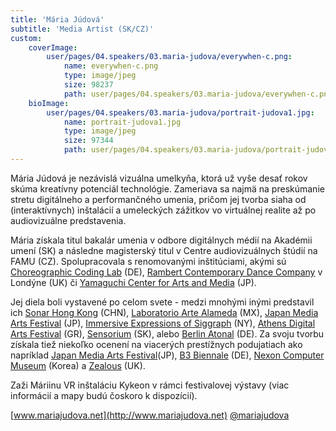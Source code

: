 ```yaml
---
title: 'Mária Júdová'
subtitle: 'Media Artist (SK/CZ)'
custom:
    coverImage:
        user/pages/04.speakers/03.maria-judova/everywhen-c.png:
            name: everywhen-c.png
            type: image/jpeg
            size: 98237
            path: user/pages/04.speakers/03.maria-judova/everywhen-c.png
    bioImage:
        user/pages/04.speakers/03.maria-judova/portrait-judova1.jpg:
            name: portrait-judova1.jpg
            type: image/jpeg
            size: 97344
            path: user/pages/04.speakers/03.maria-judova/portrait-judova1.jpg
---
```


Mária Júdová je nezávislá vizuálna umelkyňa, ktorá už vyše desať rokov skúma kreatívny potenciál technológie. Zameriava sa najmä na preskúmanie stretu digitálneho a performančného umenia, pričom jej tvorba siaha od (interaktívnych) inštalácií a umeleckých zážitkov vo virtuálnej realite až po audiovizuálne predstavenia.

Mária získala titul bakalár umenia v odbore digitálnych médií na Akadémii umení (SK) a následne magisterský titul v Centre audiovizuálnych štúdií na FAMU (CZ). Spolupracovala s renomovanými inštitúciami, akými sú [Choreographic Coding Lab](http://choreographiccoding.org/) (DE), [Rambert Contemporary Dance Company](https://www.rambert.org.uk/) v Londýne (UK) či [Yamaguchi Center for Arts and Media](https://www.ycam.jp/en/) (JP).

Jej diela boli vystavené po celom svete - medzi mnohými inými predstavil ich [Sonar Hong Kong](https://sonarhongkong.com/) (CHN), [Laboratorio Arte Alameda](http://www.artealameda.bellasartes.gob.mx/) (MX), [Japan Media Arts Festival](https://j-mediaarts.jp/en/) (JP), [Immersive Expressions of Siggraph](https://immersive-expressions.siggraph.org/information.html) (NY), [Athens Digital Arts Festival](https://www.adaf.gr/) (GR), [Sensorium](www.sensorium.is) (SK), alebo [Berlin Atonal](https://berlin-atonal.com/) (DE). Za svoju tvorbu získala tiež niekoľko ocenení na viacerých prestížnych podujatiach ako napríklad [Japan Media Arts Festival](http://mariajudova.net/dust-awarded-by-japan-media-arts-festival/)(JP), [B3 Biennale](https://www.b3biennale.de/) (DE), [Nexon Computer Museum](https://nexoncomputermuseum.org/mobile_en/) (Korea) a [Zealous](https://about.zealous.co/articles/featured/featured-creatives/dust-transforming-contemporary-dance/) (UK).

Zaži Máriinu VR inštaláciu Kykeon v rámci festivalovej výstavy (viac informácií a mapy budú čoskoro k dispozícií).


[www.mariajudova.net](http://www.mariajudova.net)
[@mariajudova](https://www.instagram.com/mariajudova/?hl=en)

